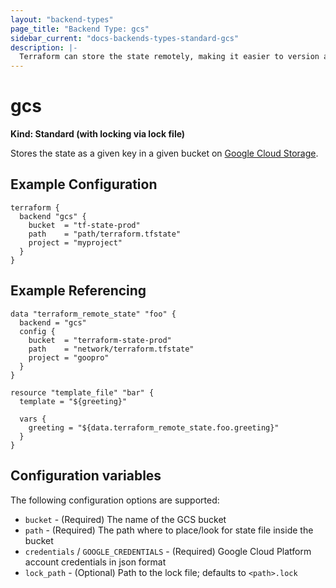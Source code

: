 ```yaml
---
layout: "backend-types"
page_title: "Backend Type: gcs"
sidebar_current: "docs-backends-types-standard-gcs"
description: |-
  Terraform can store the state remotely, making it easier to version and work with in a team.
---
```


# gcs

**Kind: Standard (with locking via lock file)**

Stores the state as a given key in a given bucket on [Google Cloud Storage](https://cloud.google.com/storage/).

## Example Configuration

```hcl
terraform {
  backend "gcs" {
    bucket  = "tf-state-prod"
    path    = "path/terraform.tfstate"
    project = "myproject"
  }
}
```

## Example Referencing

```hcl
data "terraform_remote_state" "foo" {
  backend = "gcs"
  config {
    bucket  = "terraform-state-prod"
    path    = "network/terraform.tfstate"
    project = "goopro"
  }
}

resource "template_file" "bar" {
  template = "${greeting}"

  vars {
    greeting = "${data.terraform_remote_state.foo.greeting}"
  }
}
```

## Configuration variables

The following configuration options are supported:

 * `bucket` - (Required) The name of the GCS bucket
 * `path` - (Required) The path where to place/look for state file inside the bucket
 * `credentials` / `GOOGLE_CREDENTIALS` - (Required) Google Cloud Platform account credentials in json format
 * `lock_path` - (Optional) Path to the lock file; defaults to `<path>.lock`
